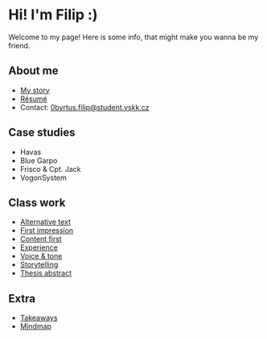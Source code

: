 # Hi! I'm Filip :)

Welcome to my page! Here is some info, that might make you wanna be my friend.

## About me 

- [My story](my-story/index.md)
- [Résumé](/04-experience/AJ-CV_Byrtus.pdf)
- Contact: 0byrtus.filip@student.vskk.cz

## Case studies

- Havas
- Blue Garpo
- Frisco & Cpt. Jack
- VogonSystem

## Class work

- [Alternative text](01-alternative-text/index.md)
- [First impression](02-first-impression/index.md)
- [Content first](03-content-first/index.md)
- [Experience](04-experience/index.md)
- [Voice & tone](05-voice-tone/index.md)
- [Storytelling](06-storytelling/index.md)
- [Thesis abstract](07-thesis-abstract/index.md)

## Extra

- [Takeaways](/takeaway/index.md)
- [Mindmap](/mindmap/index.md)
